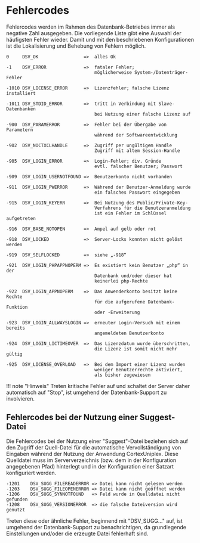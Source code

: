 Fehlercodes
===========

Fehlercodes werden im Rahmen des Datenbank-Betriebes immer als negative Zahl ausgegeben. Die vorliegende Liste gibt eine Auswahl der häufigsten Fehler wieder. Damit und mit den beschriebenen Konfigurationen ist die Lokalisierung und Behebung von Fehlern möglich.

    0     DSV_OK                 =>  alles Ok

    -1    DSV_ERROR              =>  fataler Fehler;
                                     möglicherweise System-/Datenträger-Fehler

    -1010 DSV_LICENSE_ERROR      =>  Lizenzfehler; falsche Lizenz installiert

    -1011 DSV_STDID_ERROR        =>  tritt in Verbindung mit Slave-Datenbanken
                                     bei Nutzung einer falsche Lizenz auf

    -900  DSV_PARAMERROR         =>  Fehler bei der Übergabe von Parametern
                                     während der Softwareentwicklung

    -902  DSV_NOCTXCLHANDLE      =>  Zugriff per ungültigem Handle
                                     Zugriff mit altem Session-Handle

    -905  DSV_LOGIN_ERROR        =>  Login-Fehler; div. Gründe
                                     evtl. falscher Benutzer; Passwort 

    -909  DSV_LOGIN_USERNOTFOUND =>  Benutzerkonto nicht vorhanden 

    -911  DSV_LOGIN_PWERROR      =>  Während der Benutzer-Anmeldung wurde
                                     ein falsches Passwort eingegeben

    -915  DSV_LOGIN_KEYERR       =>  Bei Nutzung des Public/Private-Key-
                                     Verfahrens für die Benutzeranmeldung
                                     ist ein Fehler im Schlüssel aufgetreten

    -916  DSV_BASE_NOTOPEN       =>  Ampel auf gelb oder rot 

    -918  DSV_LOCKED             =>  Server-Locks konnten nicht gelöst werden

    -919  DSV_SELFLOCKED         =>  siehe „-918“

    -921  DSV_LOGIN_PHPAPPNOPERM =>  Es existiert kein Benutzer „php“ in der 
                                     Datenbank und/oder dieser hat
                                     keinerlei php-Rechte

    -922  DSV_LOGIN_APPNOPERM    =>  Das Anwenderkonto besitzt keine Rechte 
                                     für die aufgerufene Datenbank-Funktion
                                     oder -Erweiterung

    -923  DSV_LOGIN_ALLWAYSLOGIN =>  erneuter Login-Versuch mit einem bereits 
                                     angemeldeten Benutzerkonto

    -924  DSV_LOGIN_LICTIMEOVER  =>  Das Lizenzdatum wurde überschritten,
                                     die Lizenz ist somit nicht mehr gültig

    -925  DSV_LICENSE_OVERLOAD   =>  Bei dem Import einer Lizenz wurden
                                     weniger Benutzerrechte aktiviert,
                                     als bisher zugewiesen

!!! note "Hinweis"
	Treten kritische Fehler auf und schaltet der Server daher automatisch auf "Stop", ist umgehend der Datenbank-Support zu involvieren.

Fehlercodes bei der Nutzung einer Suggest-Datei
-----------------------------------------------

Die Fehlercodes bei der Nutzung einer "Suggest"-Datei beziehen sich auf den Zugriff der Quell-Datei für die automatische Vervollständigung von Eingaben während der Nutzung der Anwendung CortexUniplex. Diese Quelldatei muss im Serververzeichnis (bzw. dem in der Konfiguration angegebenen Pfad) hinterlegt und in der Konfiguration einer Satzart konfiguriert werden.

    -1201    DSV_SUGG_FILEREADERROR => Datei kann nicht gelesen werden
    -1203    DSV_SUGG_FILEOPENERROR => Datei kann nicht geöffnet werden
    -1206    DSV_SUGG_SYNNOTFOUND   => Feld wurde in Quelldatei nicht gefunden
    -1208    DSV_SUGG_VERSIONERROR  => die falsche Dateiversion wird genutzt

Treten diese oder ähnliche Fehler, beginnend mit "DSV_SUGG..." auf, ist umgehend der Datenbank-Support zu benachrichtigen, da grundlegende Einstellungen und/oder die erzeugte Datei fehlerhaft sind.
